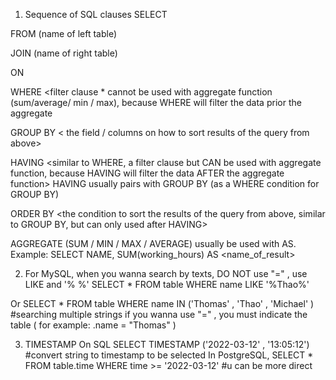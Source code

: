 1) Sequence of SQL clauses
SELECT <specify the result you want> 

FROM (name of left table) 

<join type> JOIN (name of right table) 

ON <conditions for the joint>

WHERE <filter clause * cannot be used with aggregate function (sum/average/ min / max), because WHERE will filter the data prior the aggregate

GROUP BY < the field / columns on how to sort results of the query from above>

HAVING <similar to WHERE, a filter clause but CAN be used with aggregate function, because HAVING will filter the data AFTER the aggregate function>
HAVING usually pairs with GROUP BY (as a WHERE condition for GROUP BY)

ORDER BY <the condition to sort the results of the query from above, similar to GROUP BY, but can only used after HAVING>
  
AGGREGATE (SUM / MIN / MAX / AVERAGE) usually be used with AS. Example: SELECT NAME, SUM(working_hours) AS <name_of_result> 
  
  
  
2) For MySQL, when you wanna search by texts, DO NOT use "=" , use LIKE and '% <insert text> %' 
SELECT * FROM table WHERE name LIKE '%Thao%'

Or SELECT * FROM table WHERE name IN ('Thomas' , 'Thao' , 'Michael' ) #searching multiple strings
if you wanna use "=" , you must indicate the table ( for example:   <table name>.name = "Thomas" ) 

3) TIMESTAMP On SQL 
SELECT TIMESTAMP ('2022-03-12' , '13:05:12') #convert string to timestamp to be selected
In PostgreSQL, SELECT * FROM table.time WHERE time >= '2022-03-12' #u can be more direct
